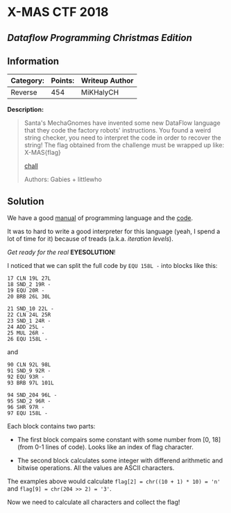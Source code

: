 # __X-MAS CTF 2018__ 
## _Dataflow Programming Christmas Edition_

## Information
**Category:** | **Points:** | **Writeup Author**
--- | --- | ---
Reverse | 454 | MiKHalyCH

**Description:** 

> Santa's MechaGnomes have invented some new DataFlow language that they code the factory robots' instructions. You found a weird string checker, you need to interpret the code in order to recover the string! The flag obtained from the challenge must be wrapped up like: X-MAS{flag}
>
>[chall](src/chall.zip)
>
>Authors: Gabies + littlewho

## Solution
We have a good [manual](src/ChristmasFlow_programming_language_manual.pdf) of programming language and the [code](src/code.txt).

It was to hard to write a good interpreter for this language (yeah, I spend a lot of time for it) because of treads (a.k.a. _iteration levels_). 

_Get ready for the real_ __EYESOLUTION__!

I noticed that we can split the full code by `EQU 158L -` into blocks like this:
```
17 CLN 19L 27L
18 SND_2 19R -
19 EQU 20R -
20 BRB 26L 30L

21 SND_10 22L -
22 CLN 24L 25R
23 SND_1 24R -
24 ADD 25L -
25 MUL 26R -
26 EQU 158L -
```
and
```
90 CLN 92L 98L
91 SND_9 92R -
92 EQU 93R -
93 BRB 97L 101L

94 SND_204 96L -
95 SND_2 96R -
96 SHR 97R -
97 EQU 158L -
```

Each block contains two parts:

* The first block compairs some constant with some number from [0, 18] (from 0-1 lines of code). Looks like an index of flag character.

* The second block calculates some integer with differend arithmetic and bitwise operations. All the values are ASCII characters.

The examples above would calculate `flag[2] = chr((10 + 1) * 10) = 'n'` and `flag[9] = chr(204 >> 2) = '3'`.

Now we need to calculate all characters and collect the flag!